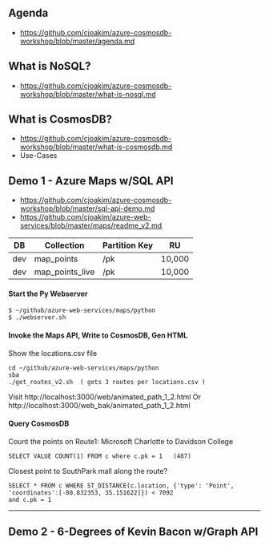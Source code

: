 
## Agenda

  - https://github.com/cjoakim/azure-cosmosdb-workshop/blob/master/agenda.md

## What is NoSQL?

  - https://github.com/cjoakim/azure-cosmosdb-workshop/blob/master/what-is-nosql.md

## What is CosmosDB?

  - https://github.com/cjoakim/azure-cosmosdb-workshop/blob/master/what-is-cosmosdb.md 
  - Use-Cases

## Demo 1 - Azure Maps w/SQL API

  - https://github.com/cjoakim/azure-cosmosdb-workshop/blob/master/sql-api-demo.md
  - https://github.com/cjoakim/azure-web-services/blob/master/maps/readme_v2.md

|DB|Collection|Partition Key|RU|
|--- |--- |--- |--- |
|dev|map_points|/pk|10,000|
|dev|map_points_live|/pk|10,000|

#### Start the Py Webserver

```
$ ~/github/azure-web-services/maps/python
$ ./webserver.sh
```

#### Invoke the Maps API, Write to CosmosDB, Gen HTML

Show the locations.csv file

```
cd ~/github/azure-web-services/maps/python
sba
./get_routes_v2.sh  ( gets 3 routes per locations.csv )
```

Visit http://localhost:3000/web/animated_path_1_2.html
Or http://localhost:3000/web_bak/animated_path_1_2.html

#### Query CosmosDB 

Count the points on Route1: Microsoft Charlotte to Davidson College
```
SELECT VALUE COUNT(1) FROM c where c.pk = 1   (487)
```

Closest point to SouthPark mall along the route?
```
SELECT * FROM c WHERE ST_DISTANCE(c.location, {'type': 'Point', 'coordinates':[-80.832353, 35.151622]}) < 7092 
and c.pk = 1
```

---

## Demo 2 - 6-Degrees of Kevin Bacon w/Graph API


